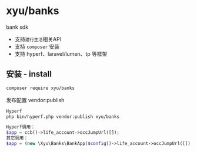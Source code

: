 # xyu/banks
bank sdk

* 支持`建行生活`相关API
* 支持 `composer` 安装
* 支持 hyperf、laravel/lumen、tp 等框架

## 安装 - install

```bash
composer require xyu/banks
```

发布配置 vendor:publish
```bash
Hyperf
php bin/hyperf.php vendor:publish xyu/banks
```

```php
Hyperf调用：
$app = ccb()->life_account->occJumpUrl([]);
其它调用：
$app = (new \Xyu\Banks\BankApp($config))->life_account->occJumpUrl([]);
```